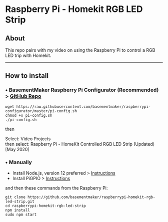 # Raspberry Pi - Homekit RGB LED Strip

## About
This repo pairs with my video on using the Raspberry Pi to control a RGB LED trip with Homekit.

---

## How to install

### &bull; BasementMaker Raspberry Pi Configurator (Recommended) > [GitHub Repo](https://github.com/basementmaker/raspberrypi-configurator)

```console
wget https://raw.githubusercontent.com/basementmaker/raspberrypi-configurator/master/pi-config.sh
chmod +x pi-config.sh
./pi-config.sh
```
then

Select: Video Projects  
then select: Raspberry Pi - HomeKit Controlled RGB LED Strip (Updated) [May 2020]

### &bull; Manually
- Install Node.js, version 12 preferred > [Instructions](https://github.com/nodesource/distributions/blob/master/README.md)
- Install PiGPIO > [Instructions](https://github.com/fivdi/pigpio)

and then these commands from the Raspberry Pi:
```console
git clone https://github.com/basementmaker/raspberrypi-homekit-rgb-led-strip.git
cd raspberrypi-homekit-rgb-led-strip
npm install
sudo npm start
```
